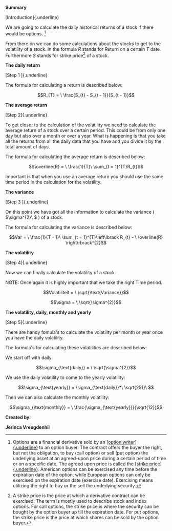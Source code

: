 **Summary**

[Introduction]{.underline}

We are going to calculate the daily historical returns of a stock if
there would be options. [^1]

From there on we can do some calculations about the stocks to get to the
volatility of a stock. In the formula $R$ stands for Return on a certain
$T$ date. Furthermore $S$ stands for strike price[^2] of a stock.

**The daily return**

[Step 1 ]{.underline}

The formula for calculating a return is described below:

$$R_{T} = \ \frac{S_{t} - S_{t - 1}}{S_{t - 1}}$$

**The average return**

[Step 2]{.underline}

To get closer to the calculation of the volatility we need to calculate
the average return of a stock over a certain period. This could be from
only one day but also over a month or over a year. What is happening is
that you take all the returns from all the daily data that you have and
you divide it by the total amount of days.

The formula for calculating the average return is described below:

$$\overline{R} = \ \frac{1}{T}\ \sum_{t = 1}^{T}R_{t}$$

Important is that when you use an average return you should use the same
time period in the calculation for the volatility.

**The variance**

[Step 3 ]{.underline}

On this point we have got all the information to calculate the variance
( $\sigma^{2}\ $ ) of a stock.

The formula for calculating the variance is described below:

$$Var = \ \frac{1}{T - 1}\ \sum_{t = 1}^{T}\left\lbrack R_{t} - \ \overline{R} \right\rbrack^{2}$$

**The volatility**

[Step 4]{.underline}

Now we can finally calculate the volatility of a stock.

NOTE: Once again it is highly important that we take the right Time
period.

$$Volatiliteit = \ \sqrt{\text{Variance}}$$

$$\sigma = \ \sqrt{\sigma^{2}}$$

**The volatility, daily, monthly and yearly**

[Step 5]{.underline}

There are handy fomula's to calculate the volatility per month or year
once you have the daily volatility.

The formula's for calculating these volatilities are described below:

We start off with daily:

$$\sigma_{\text{daily}} = \ \sqrt{\sigma^{2}}$$

We use the daily volatility to come to the yearly volatility:

$$\sigma_{\text{yearly}} = \sigma_{\text{daily}}*\ \sqrt{251}\ $$

Then we can also calculate the monthly volatility:

$$\sigma_{\text{monthly}} = \ \frac{\sigma_{\text{yearly}}}{\sqrt{12}}$$

**Created by:**

**Jerinca Vreugdenhil**

[^1]: Options are a financial derivative sold by an [[option
    writer]{.underline}](https://www.investopedia.com/terms/w/writing-an-option.asp) to
    an option buyer. The contract offers the buyer the right, but not
    the obligation, to buy (call option) or sell (put option) the
    underlying asset at an agreed-upon price during a certain period of
    time or on a specific date. The agreed upon price is called
    the [[strike
    price]{.underline}](https://www.investopedia.com/terms/s/strikeprice.asp).
    American options can be exercised any time before the expiration
    date of the option, while European options can only be exercised on
    the expiration date (exercise date). Exercising means utilizing the
    right to buy or the sell the underlying security.

[^2]: A strike price is the price at which a derivative contract can be
    exercised. The term is mostly used to describe stock and index
    options. For call options, the strike price is where the security
    can be bought by the option buyer up till the expiration date. For
    put options, the strike price is the price at which shares can be
    sold by the option buyer.
